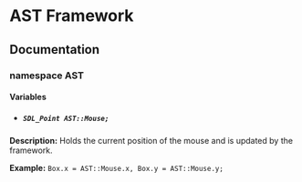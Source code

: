 # AST Framework
## Documentation
### namespace AST
#### Variables
- ##### `SDL_Point AST::Mouse;`

**Description:** Holds the current position of the mouse and is updated by the framework. 

**Example:** `Box.x = AST::Mouse.x, Box.y = AST::Mouse.y;`
